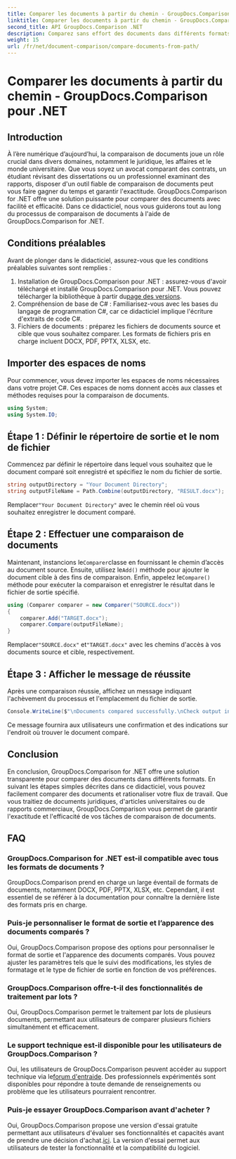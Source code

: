 ```yaml
---
title: Comparer les documents à partir du chemin - GroupDocs.Comparison pour .NET
linktitle: Comparer les documents à partir du chemin - GroupDocs.Comparison pour .NET
second_title: API GroupDocs.Comparison .NET
description: Comparez sans effort des documents dans différents formats avec GroupDocs.Comparison for .NET. Gagnez du temps et garantissez l’exactitude des tâches juridiques, académiques et commerciales.
weight: 15
url: /fr/net/document-comparison/compare-documents-from-path/
---
```


# Comparer les documents à partir du chemin - GroupDocs.Comparison pour .NET

## Introduction
À l’ère numérique d’aujourd’hui, la comparaison de documents joue un rôle crucial dans divers domaines, notamment le juridique, les affaires et le monde universitaire. Que vous soyez un avocat comparant des contrats, un étudiant révisant des dissertations ou un professionnel examinant des rapports, disposer d'un outil fiable de comparaison de documents peut vous faire gagner du temps et garantir l'exactitude. GroupDocs.Comparison for .NET offre une solution puissante pour comparer des documents avec facilité et efficacité. Dans ce didacticiel, nous vous guiderons tout au long du processus de comparaison de documents à l'aide de GroupDocs.Comparison for .NET.
## Conditions préalables
Avant de plonger dans le didacticiel, assurez-vous que les conditions préalables suivantes sont remplies :
1. Installation de GroupDocs.Comparison pour .NET : assurez-vous d'avoir téléchargé et installé GroupDocs.Comparison pour .NET. Vous pouvez télécharger la bibliothèque à partir du[page des versions](https://releases.groupdocs.com/comparison/net/).
2. Compréhension de base de C# : Familiarisez-vous avec les bases du langage de programmation C#, car ce didacticiel implique l'écriture d'extraits de code C#.
3. Fichiers de documents : préparez les fichiers de documents source et cible que vous souhaitez comparer. Les formats de fichiers pris en charge incluent DOCX, PDF, PPTX, XLSX, etc.

## Importer des espaces de noms
Pour commencer, vous devez importer les espaces de noms nécessaires dans votre projet C#. Ces espaces de noms donnent accès aux classes et méthodes requises pour la comparaison de documents.
```csharp
using System;
using System.IO;
```
## Étape 1 : Définir le répertoire de sortie et le nom de fichier
Commencez par définir le répertoire dans lequel vous souhaitez que le document comparé soit enregistré et spécifiez le nom du fichier de sortie.
```csharp
string outputDirectory = "Your Document Directory";
string outputFileName = Path.Combine(outputDirectory, "RESULT.docx");
```
 Remplacer`"Your Document Directory"` avec le chemin réel où vous souhaitez enregistrer le document comparé.
## Étape 2 : Effectuer une comparaison de documents
 Maintenant, instancions le`Comparer`classe en fournissant le chemin d’accès au document source. Ensuite, utilisez le`Add()` méthode pour ajouter le document cible à des fins de comparaison. Enfin, appelez le`Compare()` méthode pour exécuter la comparaison et enregistrer le résultat dans le fichier de sortie spécifié.
```csharp
using (Comparer comparer = new Comparer("SOURCE.docx"))
{
    comparer.Add("TARGET.docx");
    comparer.Compare(outputFileName);
}
```
 Remplacer`"SOURCE.docx"` et`"TARGET.docx"` avec les chemins d'accès à vos documents source et cible, respectivement.
## Étape 3 : Afficher le message de réussite
Après une comparaison réussie, affichez un message indiquant l'achèvement du processus et l'emplacement du fichier de sortie.
```csharp
Console.WriteLine($"\nDocuments compared successfully.\nCheck output in {outputDirectory}.");
```
Ce message fournira aux utilisateurs une confirmation et des indications sur l'endroit où trouver le document comparé.

## Conclusion
En conclusion, GroupDocs.Comparison for .NET offre une solution transparente pour comparer des documents dans différents formats. En suivant les étapes simples décrites dans ce didacticiel, vous pouvez facilement comparer des documents et rationaliser votre flux de travail. Que vous traitiez de documents juridiques, d'articles universitaires ou de rapports commerciaux, GroupDocs.Comparison vous permet de garantir l'exactitude et l'efficacité de vos tâches de comparaison de documents.
## FAQ
### GroupDocs.Comparison for .NET est-il compatible avec tous les formats de documents ?
GroupDocs.Comparison prend en charge un large éventail de formats de documents, notamment DOCX, PDF, PPTX, XLSX, etc. Cependant, il est essentiel de se référer à la documentation pour connaître la dernière liste des formats pris en charge.
### Puis-je personnaliser le format de sortie et l’apparence des documents comparés ?
Oui, GroupDocs.Comparison propose des options pour personnaliser le format de sortie et l'apparence des documents comparés. Vous pouvez ajuster les paramètres tels que le suivi des modifications, les styles de formatage et le type de fichier de sortie en fonction de vos préférences.
### GroupDocs.Comparison offre-t-il des fonctionnalités de traitement par lots ?
Oui, GroupDocs.Comparison permet le traitement par lots de plusieurs documents, permettant aux utilisateurs de comparer plusieurs fichiers simultanément et efficacement.
### Le support technique est-il disponible pour les utilisateurs de GroupDocs.Comparison ?
 Oui, les utilisateurs de GroupDocs.Comparison peuvent accéder au support technique via le[forum d'entraide](https://forum.groupdocs.com/c/comparison/12). Des professionnels expérimentés sont disponibles pour répondre à toute demande de renseignements ou problème que les utilisateurs pourraient rencontrer.
### Puis-je essayer GroupDocs.Comparison avant d'acheter ?
 Oui, GroupDocs.Comparison propose une version d'essai gratuite permettant aux utilisateurs d'évaluer ses fonctionnalités et capacités avant de prendre une décision d'achat.[ici](https://releases.groupdocs.com/). La version d'essai permet aux utilisateurs de tester la fonctionnalité et la compatibilité du logiciel.